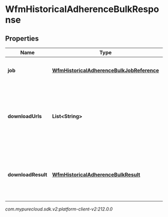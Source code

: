 # WfmHistoricalAdherenceBulkResponse


## Properties

| Name | Type | Description | Notes |
| ------------ | ------------- | ------------- | ------------- |
| **job** | [**WfmHistoricalAdherenceBulkJobReference**](WfmHistoricalAdherenceBulkJobReference) | A reference to the job that was started by the request |  [optional] |
| **downloadUrls** | **List&lt;String&gt;** | The uri list to GET the results of the Historical Adherence query. This field is populated only if query state is Complete |  [optional] |
| **downloadResult** | [**WfmHistoricalAdherenceBulkResult**](WfmHistoricalAdherenceBulkResult) | Results will always come via downloadUrls; however the schema is included for documentation |  [optional] |




_com.mypurecloud.sdk.v2:platform-client-v2:212.0.0_

